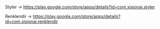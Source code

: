 
Styler -> https://play.google.com/store/apps/details?id=com.xisionai.styler

Renklendir -> https://play.google.com/store/apps/details?id=com.xisionai.renklendir
